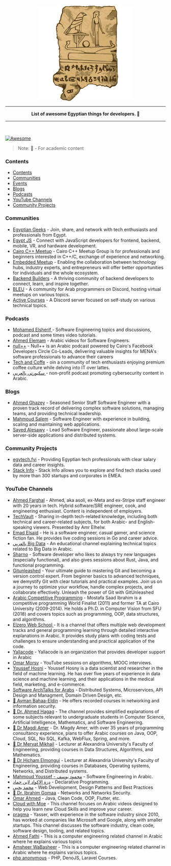 
<div align="center">
  <img width="300" src="logo.png" alt="Awesome Morocco" />
  <hr />
  <p>
    <b> List of awesome Egyptian things for developers. 📜</b>
    <br />
  </p>
  <hr />
  <br />
</div>

[![Awesome](https://awesome.re/badge.svg)](https://awesome.re)
> Note: 
📕 - For academic content

### Contents

- [Contents](#contents)
- [Communities](#communities)
- [Events](#events)
- [Blogs](#blogs)
- [Podcasts](#podcasts)
- [YouTube Channels](#youtube-channels)
- [Community Projects](#community-projects) 

### Communities
- [Egyptian Geeks](https://www.facebook.com/groups/egyptian.geeks/) - Join, share, and network with tech enthusiasts and professionals from Egypt.
- [Egypt JS](https://www.meetup.com/egyptjs/) - Connect with JavaScript developers for frontend, backend, mobile, VR, and hardware development.
- [Cairo C++ Meetup](https://www.meetup.com/cairo-c-c-meetup-group/) - Cairo C++ Meetup Group is for professionals and beginners interested in C++/C, exchange of experience and networking.
- [Embedded Meetup](linkedin.com/company/embeddedmeetup) - Enabling the collaboration between technology hubs, industry experts,  and entrepreneurs will offer better opportunities for individuals and the whole ecosystem.
- [Backend Builders](https://x.com/BackendBuilders) - A thriving community of backend developers to connect, learn, and inspire together.
- [BLEU](discord.gg/sjU9VCT3h4) - A community for Arab programmers on Discord, hosting virtual meetups on various topics.
- [Active Courses](https://discord.gg/M7U9qBB9yp) - A Discord server focused on self-study on various technical topics.

### Podcasts

- [Mohamed Elsherif ](https://www.youtube.com/@bashmohandes) - Software Engineering topics and discussions, podcast and some times video tutorials.
- [Ahmed Elemam](https://www.youtube.com/@ahmdelemam) - Arabic videos for Software Engineers.
- [null++](https://nullplus.plus/) - Null++ is an Arabic podcast powered by Cairo's Facebook Developers Circle Co-Leads, delivering valuable insights for MENA's software professionals to advance their careers
- [Tech and Coffe](https://www.youtube.com/@tech.and.coffee) - oin a community of tech enthusiasts enjoying premium coffee culture while delving into IT over lattes.
- [سكيورتي بالعربي ](https://music.youtube.com/playlist?list=PLTZJNA1ULApUyLKgMFwxO5n6LlbekKOL2) - non-profit podcast promoting cybersecurity content in Arabic. 

### Blogs

- [Ahmed Ghazey](https://ahmedghazey.medium.com/) - Seasoned Senior Staff Software Engineer with a proven track record of delivering complex software solutions, managing teams, and providing technical leadership.
- [Mahmoud Salem](https://hashnode.com/@mahsayedsalem) - Software Engineer with experience in building, scaling and maintaining web applications.
- [Sayed Alesawy](https://sayedalesawy.hashnode.dev/) - Lead Software Engineer, passionate about large-scale server-side applications and distributed systems.

### Community Projects

- [egytech.fyi](https://egytech.fyi/) - Providing Egyptian tech professionals with clear salary data and career insights.
- [Stack Info](https://stackinfo.me/) - Stack Info allows you to explore and find tech stacks used by more than 300 startups and corporates in EMEA.

### YouTube Channels

- [Ahmed Farghal](https://www.youtube.com/@asoli_dev) - Ahmed, aka asoli, ex-Meta and ex-Stripe staff engineer with 20 years in tech. Hybrid software/SRE engineer, cook, and engineering enthusiast. Content is independent of employers.
- [TechVault](https://www.youtube.com/@TechVault_) - Sharing in-depth tech-related knowledge, including both technical and career-related subjects, for both Arabic- and English-speaking viewers. Presented by Amr Elhelw.
- [Emad Elsaid](https://www.youtube.com/@EmadElsaid) - He is a software engineer, casual gamer, and science fiction fan. He provides live coding sessions in Go and career advice.
- [بالعربي Big Data](https://www.youtube.com/@bigdata4756) - An educational channel explaining technical topics related to Big Data in Arabic.
- [Sharno](https://www.youtube.com/@msharno) - Software developer who likes to always try new languages (especially functional), and also gives sessions about Rust, Java, and functional programming.
- [Gitunleashed](https://www.youtube.com/@gitunleashed) - Your ultimate guide to mastering Git and becoming a version control expert. From beginner basics to advanced techniques, we demystify Git with clear tutorials and practical examples. Join us on a journey to optimize your workflow, handle complex projects, and collaborate effectively. Unleash the power of Git with GitUnleashed
- [Arabic Competitive Programming](https://www.youtube.com/@ArabicCompetitiveProgramming) - Mostafa Saad Ibrahim is a competitive programming World Finalist (2011) and former TA at Cairo University (2009-2014). He holds a Ph.D. in Computer Vision from SFU (2018) and covers topics such as programming, OOP, data structures, and algorithms.
- [Elzero Web School ](https://www.youtube.com/@ElzeroWebSchool) - It is a channel that offers multiple web development tracks and general programming learning through detailed interactive explanations in Arabic. It provides study plans with coding tests and challenges to ensure understanding and practical application of the code.
- [Yallacode](https://www.youtube.com/@yallacode_) - Yallacode is an organization that provides developer support in Arabic
- [Omar Morsy](https://www.youtube.com/@omarmorsy02) - YouTube sessions on algorithms, MOOC interviews.
- [Youssef Hosni](https://www.youtube.com/@YoussefHosni95) - Youssef Hosny is a data scientist and researcher in the field of machine learning. He has over five years of experience in data science and machine learning, and their applications in the medical field, marketing, and e-commerce.
- [Software ArchTalks for Arabs](https://www.youtube.com/@ArabSoftwareArchTalks) - Distributed Systems, Microservices, API Design and Managment, Domain Driven Design, etc.
- [📕 Ayman Bahaa-Eldin](https://www.youtube.com/@aymanbahaa-eldin1141) - He offers recorded courses in networking and information security.
- [📕 Dr. Ahmed Hagag](https://www.youtube.com/@dr.ahmedhagag) - The channel provides simplified explanations of some subjects relevant to undergraduate students in Computer Science, Artificial Intelligence, Mathematics, and Software Engineering.
- [📕 Dr Magdi Amer](https://www.youtube.com/@DrMagdiAmer) - Dr. Magdy Amer, with over 35 years of programming consultancy experience, plans to offer Arabic courses on Java, OOP, Cloud, SQL, No SQL, Kafka, WebFlux, Spring, and more.
- [📕 Dr Mervat Mikhail](https://www.youtube.com/@DrMervatMikhail) - Lecturer at Alexandria University's Faculty of Engineering, providing courses in Data Structures, Algorithms, and Mathematics. 
- [📕 Dr Hicham Elmongui](https://www.youtube.com/@elmongui76) - Lecturer at Alexandria University's Faculty of Engineering, providing courses in Databases, Operating systems, Networks, and Distributed systems. 
- [Mahmoud Youssef - محمود يوسف](https://www.youtube.com/@mahyoussef) - Software Engineering in Arabic.
- [درة الاكواد لابن حماد](https://www.youtube.com/@quantum01010101/playlists) - Declarative Programming.
- [محمد يحيى](https://www.youtube.com/@firefoxegyweb) - Web Development, Design Patterns and Best Practices
- [📕 Dr. Ibrahim Gomaa](https://www.youtube.com/@dr.ibrahimgomaa6862) - Networks and Networks Security.
- [Omar Ahmed](https://www.youtube.com/@OmarAhmedx14) - Java, Clean Code, OOP, Flutter, etc.
- [Cloud with Moe](https://www.youtube.com/@cloudwithmoe) - This channel focuses on Arabic videos designed to help you learn new Cloud Skills and improve your career.    
- [pragma](https://www.youtube.com/@pragma-ar) - Yasser, with experience in the software industry since 2010, has worked at companies like Microsoft and Google, along with smaller startups. This channel discusses the software industry, clean code, software design, tooling, and related topics.
- [Ahmed Fathi](https://www.youtube.com/@noone988-Ahmed-Fathi) - This is a computer engineering related channel in Arabic where he explains various topics
- [Amsheer WaBasheer](https://www.youtube.com/@AmsheerWaBasheer) - This is a computer engineering related channel in Arabic where he explains various topics.
- [php anonymous](https://www.youtube.com/@PhpAnonymous/playlists) - PHP, DenoJS, Laravel Courses.
